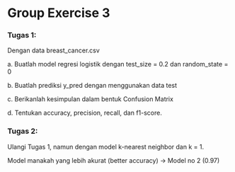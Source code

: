 # Group Exercise 3

### Tugas 1:

Dengan data breast_cancer.csv

a. Buatlah model regresi logistik dengan test_size = 0.2 dan random_state = 0

b. Buatlah prediksi y_pred dengan menggunakan data test

c. Berikanlah kesimpulan dalam bentuk Confusion Matrix

d. Tentukan accuracy, precision, recall, dan f1-score.

### Tugas 2:

Ulangi Tugas 1, namun dengan model k-nearest neighbor dan k = 1.

Model manakah yang lebih akurat (better accuracy) -> Model no 2 (0.97)
